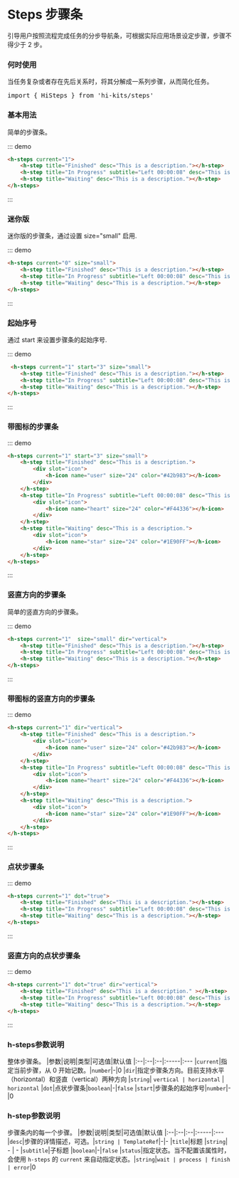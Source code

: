 # Steps 步骤条

引导用户按照流程完成任务的分步导航条，可根据实际应用场景设定步骤，步骤不得少于 2 步。

### 何时使用
当任务复杂或者存在先后关系时，将其分解成一系列步骤，从而简化任务。
<pre class="language-ts">
import { HiSteps } from 'hi-kits/steps'
</pre>


### 基本用法

简单的步骤条。

::: demo
```html
<h-steps current="1">
    <h-step title="Finished" desc="This is a description."></h-step>
    <h-step title="In Progress" subtitle="Left 00:00:08" desc="This is a description."></h-step>
    <h-step title="Waiting" desc="This is a description."></h-step>
</h-steps>
```
:::

### 迷你版

迷你版的步骤条，通过设置 size="small" 启用.

::: demo
```html
<h-steps current="0" size="small">
    <h-step title="Finished" desc="This is a description."></h-step>
    <h-step title="In Progress" subtitle="Left 00:00:08" desc="This is a description."></h-step>
    <h-step title="Waiting" desc="This is a description."></h-step>
</h-steps>
```
:::

### 起始序号
通过 start 来设置步骤条的起始序号.


::: demo
```html
 <h-steps current="1" start="3" size="small">
    <h-step title="Finished" desc="This is a description."></h-step>
    <h-step title="In Progress" subtitle="Left 00:00:08" desc="This is a description."></h-step>
    <h-step title="Waiting" desc="This is a description."></h-step>
</h-steps>

```
:::

### 带图标的步骤条

::: demo
```html
<h-steps current="1" start="3" size="small">
    <h-step title="Finished" desc="This is a description.">
        <div slot="icon">
            <h-icon name="user" size="24" color="#42b983"></h-icon>
        </div>
    </h-step>
    <h-step title="In Progress" subtitle="Left 00:00:08" desc="This is a description.">
        <div slot="icon">
            <h-icon name="heart" size="24" color="#F44336"></h-icon>
        </div>
    </h-step>
    <h-step title="Waiting" desc="This is a description.">
        <div slot="icon">
            <h-icon name="star" size="24" color="#1E90FF"></h-icon>
        </div>
    </h-step>
</h-steps>

```
:::

### 竖直方向的步骤条
简单的竖直方向的步骤条。


::: demo
```html
<h-steps current="1"  size="small" dir="vertical">
    <h-step title="Finished" desc="This is a description."></h-step>
    <h-step title="In Progress" subtitle="Left 00:00:08" desc="This is a description."></h-step>
    <h-step title="Waiting" desc="This is a description."></h-step>
</h-steps>


```
:::

### 带图标的竖直方向的步骤条

::: demo
```html
<h-steps current="1" dir="vertical">
    <h-step title="Finished" desc="This is a description.">
        <div slot="icon">
            <h-icon name="user" size="24" color="#42b983"></h-icon>
        </div>
    </h-step>
    <h-step title="In Progress" subtitle="Left 00:00:08" desc="This is a description.">
        <div slot="icon">
            <h-icon name="heart" size="24" color="#F44336"></h-icon>
        </div>
    </h-step>
    <h-step title="Waiting" desc="This is a description.">
        <div slot="icon">
            <h-icon name="star" size="24" color="#1E90FF"></h-icon>
        </div>
    </h-step>
</h-steps>

```
:::

### 点状步骤条

::: demo
```html
<h-steps current="1" dot="true">
    <h-step title="Finished" desc="This is a description."></h-step>
    <h-step title="In Progress" subtitle="Left 00:00:08" desc="This is a description."></h-step>
    <h-step title="Waiting" desc="This is a description."></h-step>
</h-steps>

```
:::

### 竖直方向的点状步骤条

::: demo
```html
<h-steps current="1" dot="true" dir="vertical">
    <h-step title="Finished" desc="This is a description." ></h-step>
    <h-step title="In Progress" subtitle="Left 00:00:08" desc="This is a description."></h-step>
    <h-step title="Waiting" desc="This is a description."></h-step>
</h-steps>

```
:::
### h-steps参数说明
整体步骤条。
|参数|说明|类型|可选值|默认值
|:--|:--|:--|:-----|:---
|`current`|指定当前步骤，从 0 开始记数。|`number`|-|0
|`dir`|指定步骤条方向。目前支持水平（horizontal）和竖直（vertical）两种方向	|`string`| `vertical | horizontal` | `horizontal`
|`dot`|点状步骤条|`boolean`|-|`false`
|`start`|步骤条的起始序号|`number`|-|0

### h-step参数说明
步骤条内的每一个步骤。
|参数|说明|类型|可选值|默认值
|:--|:--|:--|:-----|:---
|`desc`|步骤的详情描述，可选。|`string | TemplateRef`|-|-
|`title`|标题	|`string`| - | -
|`subtitle`|子标题	|`boolean`|-|`false`
|`status`|指定状态。当不配置该属性时，会使用 `h-steps` 的 `current` 来自动指定状态。|`string`|`wait | process | finish | error`|0


